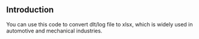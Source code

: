 ## Introduction

You can use this code to convert dlt/log file to xlsx, which is widely used in automotive and mechanical industries.
